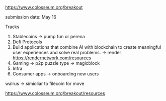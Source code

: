 https://www.colosseum.org/breakout

submission date: May 16


Tracks

1. Stablecoins -> pump fun or perena
2. Defi Protocols
3. Build applications that combine AI with blockchain to create meaningful user experiences and solve real problems. -> render https://rendernetwork.com/resources
4. Gaming -> p2p puzzle type -> magicblock
5. Infra
6. Consumer apps -> onboarding new users



walrus -> simioliar to filecoin for move

https://www.colosseum.org/breakout/resources